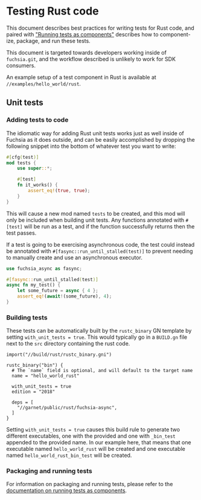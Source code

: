 # Testing Rust code

This document describes best practices for writing tests for Rust code, and
paired with ["Running tests as components"][component_tests] describes how to
component-ize, package, and run these tests.

This document is targeted towards developers working inside of `fuchsia.git`,
and the workflow described is unlikely to work for SDK consumers.

An example setup of a test component in Rust is available at
`//examples/hello_world/rust`.

## Unit tests

### Adding tests to code

The idiomatic way for adding Rust unit tests works just as well inside of
Fuchsia as it does outside, and can be easily accomplished by dropping the
following snippet into the bottom of whatever test you want to write:

```rust
#[cfg(test)]
mod tests {
    use super::*;

    #[test]
    fn it_works() {
        assert_eq!(true, true);
    }
}
```

This will cause a new mod named `tests` to be created, and this mod will only be
included when building unit tests. Any functions annotated with `#[test]` will
be run as a test, and if the function successfully returns then the test passes.

If a test is going to be exercising asynchronous code, the test could instead be
annotated with `#[fasync::run_until_stalled(test)]` to prevent needing to
manually create and use an asynchronous executor.

```rust
use fuchsia_async as fasync;

#[fasync::run_until_stalled(test)]
async fn my_test() {
    let some_future = async { 4 };
    assert_eq!(await!(some_future), 4);
}

```

### Building tests

These tests can be automatically built by the `rustc_binary` GN template by
setting `with_unit_tests = true`. This would typically go in a `BUILD.gn` file
next to the `src` directory containing the rust code.

```GN
import("//build/rust/rustc_binary.gni")

rustc_binary("bin") {
  # The `name` field is optional, and will default to the target name
  name = "hello_world_rust"

  with_unit_tests = true
  edition = "2018"

  deps = [
    "//garnet/public/rust/fuchsia-async",
  ]
}
```

Setting `with_unit_tests = true` causes this build rule to generate two
different executables, one with the provided and one with `_bin_test` appended
to the provided name. In our example here, that means that one executable named
`hello_world_rust` will be created and one executable named
`hello_world_rust_bin_test` will be created.

### Packaging and running tests

For information on packaging and running tests, please refer to the
[documentation on running tests as components][component_tests].

[component_tests]:../../tests/running_tests_as_components.md
